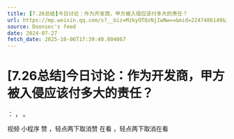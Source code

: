 ```yaml
---
title: [7.26总结]今日讨论：作为开发商，甲方被入侵应该付多大的责任？
url: https://mp.weixin.qq.com/s?__biz=MzkyOTQzNjIwNw==&mid=2247486149&idx=1&sn=950d159ab75386d99e45b2ea49fc4466
source: Doonsec's feed
date: 2024-07-27
fetch_date: 2025-10-06T17:39:40.804067
---
```


# [7.26总结]今日讨论：作为开发商，甲方被入侵应该付多大的责任？

：
，
。

视频
小程序
赞
，轻点两下取消赞
在看
，轻点两下取消在看